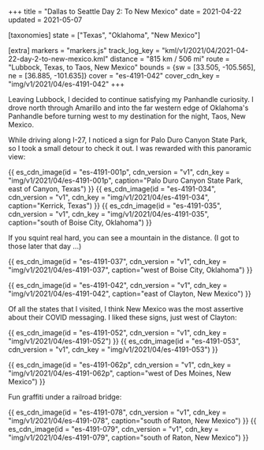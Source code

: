 +++
title = "Dallas to Seattle Day 2: To New Mexico"
date = 2021-04-22
updated = 2021-05-07

[taxonomies]
state = ["Texas", "Oklahoma", "New Mexico"]

[extra]
markers = "markers.js"
track_log_key = "kml/v1/2021/04/2021-04-22-day-2-to-new-mexico.kml"
distance = "815 km / 506 mi"
route = "Lubbock, Texas, to Taos, New Mexico"
bounds = {sw = [33.505, -105.565], ne = [36.885, -101.635]}
cover = "es-4191-042"
cover_cdn_key = "img/v1/2021/04/es-4191-042"
+++

Leaving Lubbock, I decided to continue satisfying my Panhandle curiosity. I drove north through Amarillo and into the far western edge of Oklahoma's Panhandle before turning west to my destination for the night, Taos, New Mexico.

<!-- more -->

While driving along I-27, I noticed a sign for Palo Duro Canyon State Park, so I took a small detour to check it out. I was rewarded with this panoramic view:

{{ es_cdn_image(id = "es-4191-001p", cdn_version = "v1", cdn_key = "img/v1/2021/04/es-4191-001p", caption="Palo Duro Canyon State Park, east of Canyon, Texas") }}
{{ es_cdn_image(id = "es-4191-034", cdn_version = "v1", cdn_key = "img/v1/2021/04/es-4191-034", caption="Kerrick, Texas") }}
{{ es_cdn_image(id = "es-4191-035", cdn_version = "v1", cdn_key = "img/v1/2021/04/es-4191-035", caption="south of Boise City, Oklahoma") }}

If you squint real hard, you can see a mountain in the distance. (I got to those later that day ...)

{{ es_cdn_image(id = "es-4191-037", cdn_version = "v1", cdn_key = "img/v1/2021/04/es-4191-037", caption="west of Boise City, Oklahoma") }}

{{ es_cdn_image(id = "es-4191-042", cdn_version = "v1", cdn_key = "img/v1/2021/04/es-4191-042", caption="east of Clayton, New Mexico") }}

Of all the states that I visited, I think New Mexico was the most assertive about their COVID messaging. I liked these signs, just west of Clayton:

{{ es_cdn_image(id = "es-4191-052", cdn_version = "v1", cdn_key = "img/v1/2021/04/es-4191-052") }}
{{ es_cdn_image(id = "es-4191-053", cdn_version = "v1", cdn_key = "img/v1/2021/04/es-4191-053") }}

{{ es_cdn_image(id = "es-4191-062p", cdn_version = "v1", cdn_key = "img/v1/2021/04/es-4191-062p", caption="west of Des Moines, New Mexico") }}

Fun graffiti under a railroad bridge:

{{ es_cdn_image(id = "es-4191-078", cdn_version = "v1", cdn_key = "img/v1/2021/04/es-4191-078", caption="south of Raton, New Mexico") }}
{{ es_cdn_image(id = "es-4191-079", cdn_version = "v1", cdn_key = "img/v1/2021/04/es-4191-079", caption="south of Raton, New Mexico") }}
